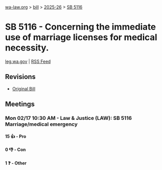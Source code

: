 [wa-law.org](/) > [bill](/bill/) > [2025-26](/bill/2025-26/) > [SB 5116](/bill/2025-26/sb/5116/)

# SB 5116 - Concerning the immediate use of marriage licenses for medical necessity.
[leg.wa.gov](https://app.leg.wa.gov/billsummary?BillNumber=5116&Year=2025&Initiative=false) | [RSS Feed](./rss.xml)

## Revisions
* [Original Bill](1/)

## Meetings
### Mon 02/17 10:30 AM - Law & Justice (LAW): SB 5116 Marriage/medical emergency
#### 15 👍 - Pro

#### 0 👎 - Con

#### 1 ❓ - Other
